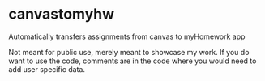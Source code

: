 # canvastomyhw
Automatically transfers assignments from canvas to myHomework app

Not meant for public use, merely meant to showcase my work.
If you do want to use the code, comments are in the code where you would need to add user specific data.
